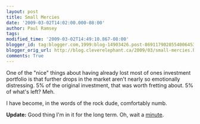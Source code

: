```yaml
---
layout: post
title: Small Mercies
date: '2009-03-02T14:02:00.000-08:00'
author: Paul Ramsey
tags: 
modified_time: '2009-03-02T14:49:10.867-08:00'
blogger_id: tag:blogger.com,1999:blog-14903426.post-8691179028554006453
blogger_orig_url: http://blog.cleverelephant.ca/2009/03/small-mercies.html
comments: True
---
```


One of the "nice" things about having already lost most of ones investment portfolio is that further drops in the market aren't nearly so emotionally distressing.  5% of the original investment, that was worth fretting about. 5% of what's left? Meh.

I have become, in the words of the rock dude, comfortably numb.

**Update:** Good thing I'm in it for the long term. Oh, wait a [minute](http://krugman.blogs.nytimes.com/2009/03/02/irrational-after-all/).

